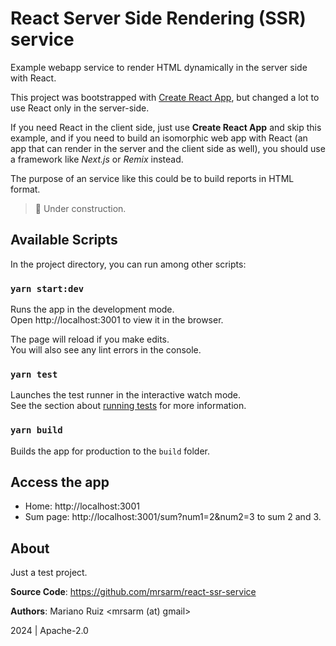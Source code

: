 # React Server Side Rendering (SSR) service

Example webapp service to render HTML dynamically in the server side with React.

This project was bootstrapped with [Create React App](https://github.com/facebook/create-react-app),
but changed a lot to use React only in the server-side.

If you need React in the client side, just use **Create React App** and skip this example, and if you need to build an isomorphic web app with React (an app that can render in the server and the client side as well), you should use a framework like *Next.js* or *Remix* instead.

The purpose of an service like this could be to build reports in HTML format.

> 🚧 Under construction.


## Available Scripts

In the project directory, you can run among other scripts:

### `yarn start:dev`

Runs the app in the development mode.\
Open http://localhost:3001 to view it in the browser.

The page will reload if you make edits.\
You will also see any lint errors in the console.

### `yarn test`

Launches the test runner in the interactive watch mode.\
See the section about [running tests](https://facebook.github.io/create-react-app/docs/running-tests) for more information.

### `yarn build`

Builds the app for production to the `build` folder.

## Access the app

- Home: http://localhost:3001
- Sum page: http://localhost:3001/sum?num1=2&num2=3 to sum 2 and 3.

## About

Just a test project.

**Source Code**: https://github.com/mrsarm/react-ssr-service

**Authors**: Mariano Ruiz <mrsarm (at) gmail>

2024 | Apache-2.0
